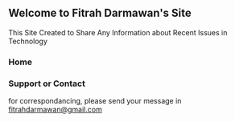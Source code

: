 ## Welcome to Fitrah Darmawan's Site

This Site Created to Share Any Information about Recent Issues in Technology

### Home

### Support or Contact

for correspondancing, please send your message in fitrahdarmawan@gmail.com

